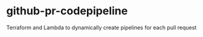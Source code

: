 # github-pr-codepipeline
Terraform and Lambda to dynamically create pipelines for each pull request
